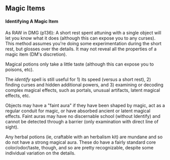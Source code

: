 ## Magic Items

#### Identifying A Magic Item

As RAW in DMG (p136): A short rest spent attuning with a single object will let you know what it does (although this can expose you to any curses). This method assumes you're doing some experimentation during the short rest, but glosses over the details. It may not reveal all the properties of a magic item (DM's discretion).

Magical potions only take a little taste (although this can expose you to poisons, etc).

The *identify* spell is still useful for 1) its speed (versus a short rest), 2) finding curses and hidden additional powers, and 3) examining or decoding complex magical effects, such as portals, unusual artifacts, latent magical effects, etc.

Objects may have a "faint aura" if they have been shaped by magic, act as a regular conduit for magic, or have absorbed ancient or latent magical effects.  Faint auras may have no discernable school (without Identify) and cannot be detected through a barrier (only examination with direct line of sight).

Any herbal potions (ie, craftable with an herbalism kit) are mundane and so do not have a strong magical aura.  These do have a fairly standard core color/odor/taste, though, and so are pretty recognizable, despite some individual variation on the details.

<!--
+ potion of healing - pink to red, rather milky, with an almond/cherry/amaretto flavor (tho some may have a bitter or chalky aftertaste)
+ greasy healing salve - looks like pale pink vaseline, with a cherry-cinnamon-eucalyptus odor (heals like potion of healing)
+ sticky healing salve - thicker and tackier than greasy salve, with a pale blue-to-green tinge, smells like menthol playdough (each application heals 1 hp)
+ antitoxin - black and viscous liquid, with a smoky/charcoal anise/licorice smell
-->